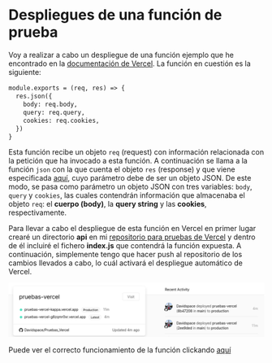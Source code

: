 # Despliegues de una función de prueba

Voy a realizar a cabo un despliegue de una función ejemplo que he encontrado en la [documentación de Vercel](https://vercel.com/docs/serverless-functions/introduction). La función en cuestión es la siguiente:

```
module.exports = (req, res) => {
  res.json({
    body: req.body,
    query: req.query,
    cookies: req.cookies,
  })
}
```

Esta función recibe un objeto `req` (request) con información relacionada con la petición que ha invocado a esta función. A continuación se llama a la función `json` con la que cuenta el objeto `res` (response) y que viene especificada [aquí](https://vercel.com/docs/runtimes#official-runtimes/node-js/node-js-request-and-response-objects), cuyo parámetro debe de ser un objeto JSON. De este modo, se pasa como parámetro un objeto JSON con tres variables: `body`, `query` y `cookies`, las cuales contendrán información que almacenaba el objeto `req`: el **cuerpo (body)**, la **query string** y las **cookies**, respectivamente.

Para llevar a cabo el despliegue de esta función en Vercel en primer lugar crearé un directorio **api** en mi [repositorio para pruebas de Vercel](https://github.com/Davidspace/Pruebas_Vercel) y dentro de él incluiré el fichero **index.js** que contendrá la función expuesta. A continuación, simplemente tengo que hacer push al repositorio de los cambios llevados a cabo, lo cuál activará el despliegue automático de Vercel.

![Despligue en Vercel](https://github.com/Davidspace/Ejercicios_IV/blob/main/Serverless%20computing/imagenes/deployed-vercel.png)

Puede ver el correcto funcionamiento de la función clickando [aquí](https://pruebas-vercel-gmq2bb9go.vercel.app/api?funciona=si)
